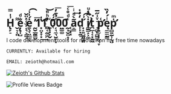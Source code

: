 # H̢̙̠͗̍̿ ͌͏̬̠̜͈ẹ̢̹̺̐ͩ ͯ̈̆͏̜̫̦͔͉͕͇̘ė̱̖̞͖̲̫͔́̍͗͡ ̰̮̲̰̳̬̓͞1͙̤̣̞͓̔̍͢1͇͔̰̼̪ͤͪ͑̚͝ͅ ̈́ͦ́҉̱̟͓̙̬0͔͉̼͉̮̦͙͑̉͊̓͞0̤͇͚̀͞0̰͎̬̤̝͎ͨͩ̊ͨ͞ ̀͏̜̲̩͓a̠͇͂̀ͩͥ͢d̙̙͓̱̒̓̇͟ ̣̝͍̺͈̳͈́͗͡i̸͚͇̝͕͚͛̂ͨͧͅt̪̲͎͔͓̱͖̀͘ ̘̻̙̻͇̟ͮ͗̋̅͟ͅͅp̛͍̫͔͎̰͉̞͑ę̼̼̼̰͇ͥ́̓̏p̛̻͍̰̹̖̤̍ͫ
I code development tools for neovim on my free time nowadays

`CURRENTLY: Available for hiring`

`EMAIL: zeioth@hotmail.com`
<div align="left"> 
  <a href="https://github.com/Zeioth">
    <img align="center" alt="Zeioth's Github Stats" src="https://github-readme-stats-git-masterrstaa-rickstaa.vercel.app/api?username=zeioth&show_icons=true&count_private=true&&line_height=27&include_all_commits=true&role=owner,collaborator&theme=ayu-mirage" />
  </a>
  <p align="left">
	  <img alt="Profile Views Badge" src="https://komarev.com/ghpvc/?username=zeioth&style=flat" />
  </p>

</div>

